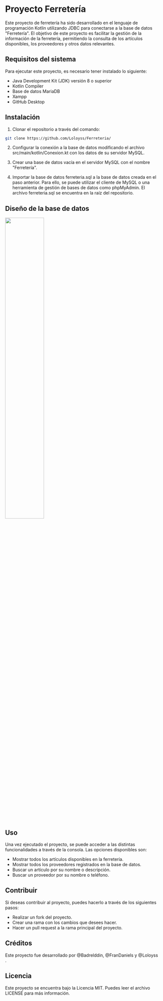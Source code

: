 # Proyecto Ferretería
Este proyecto de ferretería ha sido desarrollado en el lenguaje de programación Kotlin utilizando JDBC para conectarse a la base de datos "Ferretería". El objetivo de este proyecto es facilitar la gestión de la información de la ferretería, permitiendo la consulta de los artículos disponibles, los proveedores y otros datos relevantes.

## Requisitos del sistema
Para ejecutar este proyecto, es necesario tener instalado lo siguiente:

* Java Development Kit (JDK) versión 8 o superior
* Kotlin Compiler
* Base de datos MariaDB
* Xampp	
* GitHub Desktop	


## Instalación
1. Clonar el repositorio a través del comando:

```bash
git clone https://github.com/Loloyss/Ferreteria/
````
2. Configurar la conexión a la base de datos modificando el archivo src/main/kotlin/Conexion.kt con los datos de su servidor MySQL.

3. Crear una base de datos vacía en el servidor MySQL con el nombre "Ferretería".

4. Importar la base de datos ferreteria.sql a la base de datos creada en el paso anterior. Para ello, se puede utilizar el cliente de MySQL o una herramienta de gestión de bases de datos como phpMyAdmin. El archivo ferreteria.sql se encuentra en la raíz del repositorio.

## Diseño de la base de datos

<img src="https://github.com/Loloyss/Ferreteria/blob/main/Diagrama%20Base%20de%20Datos%20Ferreteria.png" width="50%"/> 

## Uso

Una vez ejecutado el proyecto, se puede acceder a las distintas funcionalidades a través de la consola. Las opciones disponibles son:

* Mostrar todos los artículos disponibles en la ferretería.
* Mostrar todos los proveedores registrados en la base de datos.
* Buscar un artículo por su nombre o descripción.
* Buscar un proveedor por su nombre o teléfono.

## Contribuir

Si deseas contribuir al proyecto, puedes hacerlo a través de los siguientes pasos:

* Realizar un fork del proyecto.
* Crear una rama con los cambios que desees hacer.
* Hacer un pull request a la rama principal del proyecto.

## Créditos
Este proyecto fue desarrollado por @Badrelddin, @FranDaniels y @Loloyss .

## Licencia
Este proyecto se encuentra bajo la Licencia MIT. Puedes leer el archivo LICENSE para más información.
